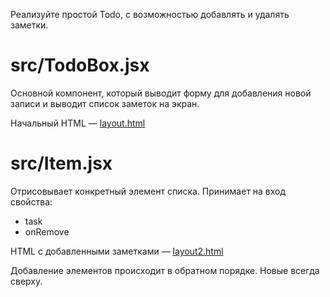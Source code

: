Реализуйте простой Todo, с возможностью добавлять и удалять заметки.

# **src/TodoBox.jsx**

Основной компонент, который выводит форму для добавления новой записи и выводит список заметок на экран.

Начальный HTML — [layout.html](https://github.com/junjun-it-courses/react-hw/blob/master/task-11/layout.html)

# **src/Item.jsx**

Отрисовывает конкретный элемент списка. Принимает на вход свойства:

* task
* onRemove

HTML с добавленными заметками — [layout2.html](https://github.com/junjun-it-courses/react-hw/blob/master/task-11/layout2.html)

Добавление элементов происходит в обратном порядке. Новые всегда сверху.

